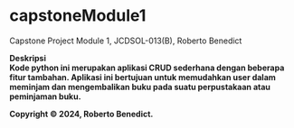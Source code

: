 # capstoneModule1
Capstone Project Module 1, JCDSOL-013(B), Roberto Benedict

<b>Deskripsi<b/> <br/>
Kode python ini merupakan aplikasi CRUD sederhana dengan beberapa fitur tambahan. 
Aplikasi ini bertujuan untuk memudahkan user dalam meminjam dan mengembalikan buku pada suatu perpustakaan atau peminjaman buku.

Copyright &copy; 2024, Roberto Benedict.
